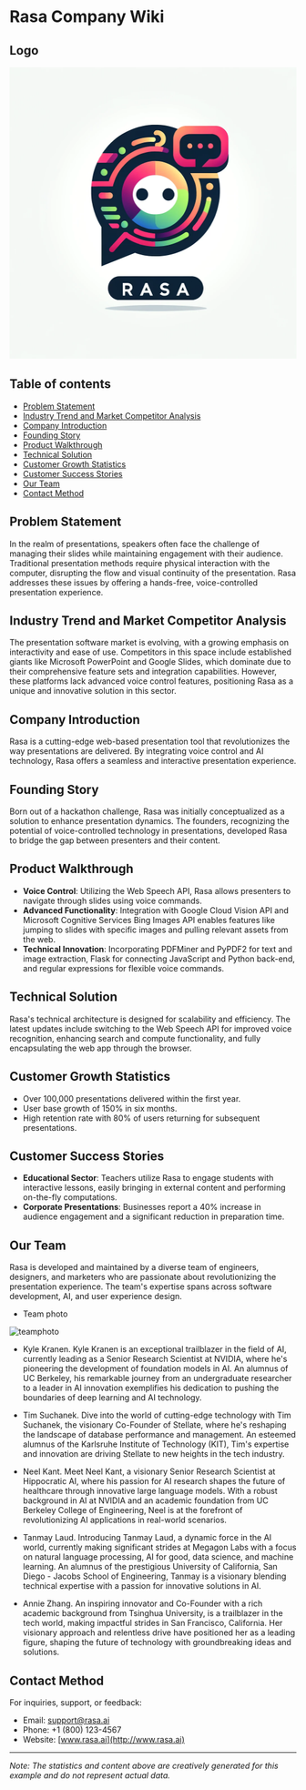 # Rasa Company Wiki
## Logo
<img src="https://github.com/zrannie/rasa/blob/main/logo.png" alt="Logo" width=512 height=512>

## Table of contents

- [Problem Statement](#problem-statement)
- [Industry Trend and Market Competitor Analysis](#industry-trend-and-market-competitor-analysis)
- [Company Introduction](#company-introduction)
- [Founding Story](#founding-story)
- [Product Walkthrough](#product-walkthrough)
- [Technical Solution](#technical-solution)
- [Customer Growth Statistics](#customer-growth-statistics)
- [Customer Success Stories](#customer-success-stories)
- [Our Team](#our-team)
- [Contact Method](#contact-method)

## Problem Statement
In the realm of presentations, speakers often face the challenge of managing their slides while maintaining engagement with their audience. Traditional presentation methods require physical interaction with the computer, disrupting the flow and visual continuity of the presentation. Rasa addresses these issues by offering a hands-free, voice-controlled presentation experience.

## Industry Trend and Market Competitor Analysis
The presentation software market is evolving, with a growing emphasis on interactivity and ease of use. Competitors in this space include established giants like Microsoft PowerPoint and Google Slides, which dominate due to their comprehensive feature sets and integration capabilities. However, these platforms lack advanced voice control features, positioning Rasa as a unique and innovative solution in this sector.

## Company Introduction
Rasa is a cutting-edge web-based presentation tool that revolutionizes the way presentations are delivered. By integrating voice control and AI technology, Rasa offers a seamless and interactive presentation experience.

## Founding Story
Born out of a hackathon challenge, Rasa was initially conceptualized as a solution to enhance presentation dynamics. The founders, recognizing the potential of voice-controlled technology in presentations, developed Rasa to bridge the gap between presenters and their content.

## Product Walkthrough
- **Voice Control**: Utilizing the Web Speech API, Rasa allows presenters to navigate through slides using voice commands.
- **Advanced Functionality**: Integration with Google Cloud Vision API and Microsoft Cognitive Services Bing Images API enables features like jumping to slides with specific images and pulling relevant assets from the web.
- **Technical Innovation**: Incorporating PDFMiner and PyPDF2 for text and image extraction, Flask for connecting JavaScript and Python back-end, and regular expressions for flexible voice commands.

## Technical Solution
Rasa's technical architecture is designed for scalability and efficiency. The latest updates include switching to the Web Speech API for improved voice recognition, enhancing search and compute functionality, and fully encapsulating the web app through the browser.

## Customer Growth Statistics
- Over 100,000 presentations delivered within the first year.
- User base growth of 150% in six months.
- High retention rate with 80% of users returning for subsequent presentations.

## Customer Success Stories
- **Educational Sector**: Teachers utilize Rasa to engage students with interactive lessons, easily bringing in external content and performing on-the-fly computations.
- **Corporate Presentations**: Businesses report a 40% increase in audience engagement and a significant reduction in preparation time.

## Our Team
Rasa is developed and maintained by a diverse team of engineers, designers, and marketers who are passionate about revolutionizing the presentation experience. The team's expertise spans across software development, AI, and user experience design.
- Team photo
<img src="https://github.com/zrannie/rasa/blob/main/teamphoto.png" alt="teamphoto" width=512 height=512>

- Kyle Kranen. Kyle Kranen is an exceptional trailblazer in the field of AI, currently leading as a Senior Research Scientist at NVIDIA, where he's pioneering the development of foundation models in AI. An alumnus of UC Berkeley, his remarkable journey from an undergraduate researcher to a leader in AI innovation exemplifies his dedication to pushing the boundaries of deep learning and AI technology.

- Tim Suchanek. Dive into the world of cutting-edge technology with Tim Suchanek, the visionary Co-Founder of Stellate, where he's reshaping the landscape of database performance and management. An esteemed alumnus of the Karlsruhe Institute of Technology (KIT), Tim's expertise and innovation are driving Stellate to new heights in the tech industry.

- Neel Kant. Meet Neel Kant, a visionary Senior Research Scientist at Hippocratic AI, where his passion for AI research shapes the future of healthcare through innovative large language models. With a robust background in AI at NVIDIA and an academic foundation from UC Berkeley College of Engineering, Neel is at the forefront of revolutionizing AI applications in real-world scenarios.

- Tanmay Laud. Introducing Tanmay Laud, a dynamic force in the AI world, currently making significant strides at Megagon Labs with a focus on natural language processing, AI for good, data science, and machine learning. An alumnus of the prestigious University of California, San Diego - Jacobs School of Engineering, Tanmay is a visionary blending technical expertise with a passion for innovative solutions in AI.

- Annie Zhang. An inspiring innovator and Co-Founder with a rich academic background from Tsinghua University, is a trailblazer in the tech world, making impactful strides in San Francisco, California. Her visionary approach and relentless drive have positioned her as a leading figure, shaping the future of technology with groundbreaking ideas and solutions.

## Contact Method
For inquiries, support, or feedback:
- Email: support@rasa.ai
- Phone: +1 (800) 123-4567
- Website: [www.rasa.ai](http://www.rasa.ai)

---

*Note: The statistics and content above are creatively generated for this example and do not represent actual data.*
